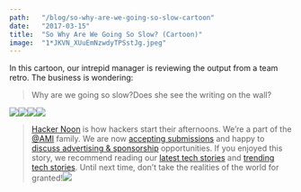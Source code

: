 ```yaml
---
path:	"/blog/so-why-are-we-going-so-slow-cartoon"
date:	"2017-03-15"
title:	"So Why Are We Going So Slow? (Cartoon)"
image:	"1*JKVN_XUuEmNzwdyTPSstJg.jpeg"
---
```


In this cartoon, our intrepid manager is reviewing the output from a team retro. The business is wondering:


> Why are we going so slow?Does she see the writing on the wall?

![](/images/1*JKVN_XUuEmNzwdyTPSstJg.jpeg)[![](/images/1*0hqOaABQ7XGPT-OYNgiUBg.png)](http://bit.ly/HackernoonFB)[![](/images/1*Vgw1jkA6hgnvwzTsfMlnpg.png)](https://goo.gl/k7XYbx)[![](/images/1*gKBpq1ruUi0FVK2UM_I4tQ.png)](https://goo.gl/4ofytp)
> [Hacker Noon](http://bit.ly/Hackernoon) is how hackers start their afternoons. We’re a part of the [@AMI](http://bit.ly/atAMIatAMI) family. We are now [accepting submissions](http://bit.ly/hackernoonsubmission) and happy to [discuss advertising & sponsorship](mailto:partners@amipublications.com) opportunities.
> If you enjoyed this story, we recommend reading our [latest tech stories](http://bit.ly/hackernoonlatestt) and [trending tech stories](https://hackernoon.com/trending). Until next time, don’t take the realities of the world for granted!![](/images/1*35tCjoPcvq6LbB3I6Wegqw.jpeg)